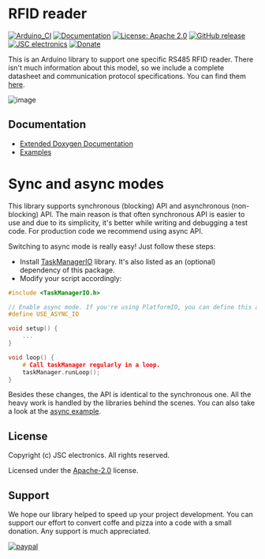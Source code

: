 # RFID reader
[![Arduino_CI](https://github.com/JSC-electronics/rfid-reader/actions/workflows/arduino_ci.yml/badge.svg)](https://github.com/JSC-electronics/rfid-reader/actions/workflows/arduino_ci.yml)
[![Documentation](https://github.com/JSC-electronics/rfid-reader/actions/workflows/doxygen.yml/badge.svg)](https://github.com/JSC-electronics/rfid-reader/actions/workflows/doxygen.yml)
[![License: Apache 2.0](https://img.shields.io/badge/license-Apache--2.0-green.svg)](https://github.com/JSC-electronics/rfid-reader/blob/main/LICENSE)
[![GitHub release](https://img.shields.io/github/release/JSC-electronics/rfid-reader.svg?maxAge=3600)](https://github.com/JSC-electronics/rfid-reader/releases)
[![JSC electronics](https://img.shields.io/badge/JSC-electronics-green.svg)](https://www.jsce.cz/)
[![Donate](https://img.shields.io/badge/donate-PayPal-blueviolet.svg)](https://www.paypal.com/cgi-bin/webscr?cmd=_s-xclick&hosted_button_id=SESX9ABM7V8KA&source=url)

This is an Arduino library to support one specific RS485 RFID reader. There isn't much information about this model, so we include a complete datasheet and communication protocol specifications. You can find them [here](documentation).

![image](https://user-images.githubusercontent.com/4460766/219572463-b0cf4d4c-910d-45bd-9526-941c661914de.png)

## Documentation
- [Extended Doxygen Documentation](https://jsc-electronics.github.io/rfid-reader)
- [Examples](examples)

# Sync and async modes

This library supports synchronous (blocking) API and asynchronous (non-blocking) API. The main reason is that often synchronous API is easier to use and due to its simplicity, it's better while writing and debugging a test code. For production code we recommend using async API.

Switching to async mode is really easy! Just follow these steps:

- Install [TaskManagerIO](https://github.com/davetcc/TaskManagerIO) library. It's also listed as an (optional) dependency of this package.
- Modify your script accordingly:

```cpp
#include <TaskManagerIO.h>

// Enable async mode. If you're using PlatformIO, you can define this as a build flag.
#define USE_ASYNC_IO

void setup() {
    ...
}

void loop() {
    # Call taskManager regularly in a loop.
    taskManager.runLoop();
}
```

Besides these changes, the API is identical to the synchronous one. All the heavy work is handled by the libraries behind the scenes. You can also take a look at the [async example](/examples/AsyncDetectTag/AsyncDetectTag.ino).

## License

Copyright (c) JSC electronics. All rights reserved.

Licensed under the [Apache-2.0](LICENSE) license.

## Support

We hope our library helped to speed up your project development. You can support our effort to convert coffe and pizza into a code with a small donation. Any support is much appreciated.

[![paypal](https://www.paypalobjects.com/en_US/i/btn/btn_donateCC_LG.gif)](https://www.paypal.com/cgi-bin/webscr?cmd=_s-xclick&hosted_button_id=SESX9ABM7V8KA&source=url)